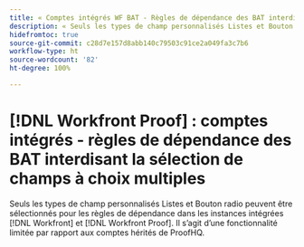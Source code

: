 ```yaml
---
title: « Comptes intégrés WF BAT - Règles de dépendance des BAT interdisant la sélection de champs à choix multiples »
description: « Seuls les types de champ personnalisés Listes et Bouton radio peuvent être sélectionnés pour les règles de dépendance dans les instances intégrées  [!DNL Workfront]  et  [!DNL Workfront Proof] . Il s’agit d’une fonctionnalité limitée par rapport aux comptes hérités de ProofHQ. »
hidefromtoc: true
source-git-commit: c28d7e157d8abb140c79503c91ce2a049fa3c7b6
workflow-type: ht
source-wordcount: '82'
ht-degree: 100%

---
```



# [!DNL Workfront Proof] : comptes intégrés - règles de dépendance des BAT interdisant la sélection de champs à choix multiples

Seuls les types de champ personnalisés Listes et Bouton radio peuvent être sélectionnés pour les règles de dépendance dans les instances intégrées [!DNL Workfront] et [!DNL Workfront Proof]. Il s’agit d’une fonctionnalité limitée par rapport aux comptes hérités de ProofHQ.
